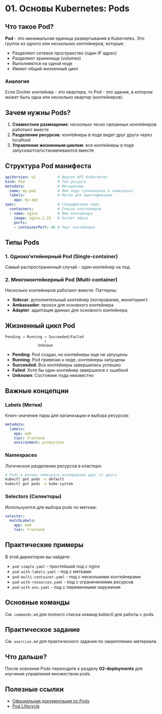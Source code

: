 # 01. Основы Kubernetes: Pods

## Что такое Pod?

**Pod** - это минимальная единица развертывания в Kubernetes. Это группа из одного или нескольких контейнеров, которые:
- Разделяют сетевое пространство (один IP адрес)
- Разделяют хранилище (volumes)
- Выполняются на одной ноде
- Имеют общий жизненный цикл

### Аналогия
Если Docker контейнер - это квартира, то Pod - это здание, в котором может быть одна или несколько квартир (контейнеров).

## Зачем нужны Pods?

1. **Совместное размещение**: несколько тесно связанных контейнеров работают вместе
2. **Разделение ресурсов**: контейнеры в поде видят друг друга через localhost
3. **Управление жизненным циклом**: все контейнеры в поде запускаются/останавливаются вместе

## Структура Pod манифеста

```yaml
apiVersion: v1          # Версия API Kubernetes
kind: Pod               # Тип ресурса
metadata:               # Метаданные
  name: my-pod          # Имя пода (уникальное в namespace)
  labels:               # Метки для идентификации
    app: my-app
spec:                   # Спецификация пода
  containers:           # Список контейнеров
  - name: nginx         # Имя контейнера
    image: nginx:1.25   # Docker образ
    ports:
    - containerPort: 80 # Порт контейнера
```

## Типы Pods

### 1. Однокоʹнтейнерный Pod (Single-container)
Самый распространенный случай - один контейнер на под.

### 2. Многоконтейнерный Pod (Multi-container)
Несколько контейнеров работают вместе. Паттерны:
- **Sidecar**: дополнительный контейнер (логирование, мониторинг)
- **Ambassador**: прокси для основного контейнера
- **Adapter**: адаптация данных для основного контейнера

## Жизненный цикл Pod

```
Pending → Running → Succeeded/Failed
                  ↓
               Unknown
```

- **Pending**: Pod создан, но контейнеры еще не запущены
- **Running**: Pod привязан к ноде, контейнеры запущены
- **Succeeded**: Все контейнеры завершились успешно
- **Failed**: Хотя бы один контейнер завершился с ошибкой
- **Unknown**: Состояние пода неизвестно

## Важные концепции

### Labels (Метки)
Ключ-значение пары для организации и выбора ресурсов:

```yaml
metadata:
  labels:
    app: web
    tier: frontend
    environment: production
```

### Namespaces
Логическое разделение ресурсов в кластере:

```bash
# Pods в разных namespace изолированы друг от друга
kubectl get pods -n default
kubectl get pods -n kube-system
```

### Selectors (Селекторы)
Используются для выбора pods по меткам:

```yaml
selector:
  matchLabels:
    app: web
    tier: frontend
```

## Практические примеры

В этой директории вы найдете:
- `pod-simple.yaml` - простейший под с nginx
- `pod-with-labels.yaml` - под с метками
- `pod-multi-container.yaml` - под с несколькими контейнерами
- `pod-with-resources.yaml` - под с ограничениями ресурсов
- `pod-with-env.yaml` - под с переменными окружения

## Основные команды

См. `commands.md` для полного списка команд kubectl для работы с pods.

## Практическое задание

См. `exercise.md` для практического задания по закреплению материала.

## Что дальше?

После освоения Pods переходите к разделу **02-deployments** для изучения управления множеством pods.

## Полезные ссылки

- [Официальная документация по Pods](https://kubernetes.io/docs/concepts/workloads/pods/)
- [Pod Lifecycle](https://kubernetes.io/docs/concepts/workloads/pods/pod-lifecycle/)


